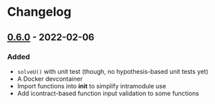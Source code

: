 # Changelog

## [0.6.0] - 2022-02-06

### Added

- `solveU()` with unit test (though, no hypothesis-based unit tests yet)
- A Docker devcontainer
- Import functions into __init__ to simplify intramodule use
- Add icontract-based function input validation to some functions


[0.6.0]: https://github.com/olivierlacan/keep-a-changelog/releases/tag/0.6.0